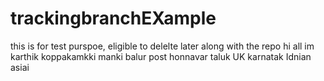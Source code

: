 # trackingbranchEXample
this is for test purspoe, eligible to delelte later along with the repo
hi all im karthik
koppakamkki 
manki 
balur post honnavar taluk UK karnatak Idnian asiai
